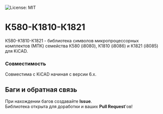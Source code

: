 ![License: MIT](https://img.shields.io/badge/License-MIT-green.svg)
# К580-К1810-К1821
К580-К1810-К1821 - библиотека символов микропроцессорных комплектов (МПК) семейства К580 (i8080), К1810 (i8086) и К1821 (i8085) для KiCAD.

### Совместимость
Совместима с KiCAD начиная с версии 6.x.

<a id="feedback"></a>
## Баги и обратная связь
При нахождении багов создавайте **Issue**.  
Библиотека открыта для доработки и ваших **Pull Request**'ов!
